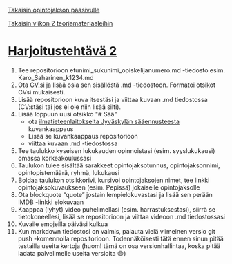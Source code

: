 [Takaisin opintojakson pääsivulle](README.md)

[Takaisin viikon 2 teoriamateriaaleihin](src/vko/vko02.md)

# [Harjoitustehtävä 2](src/vko/vko02_harj.md)

1. Tee repositorioon etunimi_sukunimi_opiskelijanumero.md -tiedosto esim. Karo_Saharinen_k1234.md
2. Ota [CV:si](https://ansioluettelo.net/cv/) ja lisää osia sen sisällöstä .md -tiedostoon. Formatoi otsikot CVsi mukaisesti.
5. Lisää repositorioon kuva itsestäsi ja viittaa kuvaan .md tiedostossa (CV:stäsi tai jos ei ole niin lisää silti).
6. Lisää loppuun uusi otsikko "# Sää"
      -  ota [ilmatieteenlaitokselta Jyväskylän sääennusteesta](https://www.ilmatieteenlaitos.fi/saa/jyv%C3%A4skyl%C3%A4) kuvankaappaus
      - Lisää se kuvankaappaus repositorioon
      - viittaa kuvaan .md -tiedostossa
7. Tee taulukko kyseisen lukukauden opinnoistasi (esim. syyslukukausi) omassa korkeakoulussasi
8. Taulukon tulee sisältää sarakkeet opintojaksotunnus, opintojaksonnimi, opintopistemäärä, ryhmä, lukukausi
9. Boldaa taulukon otsikkorivi, kursivoi opintojaksojen nimet, tee linkki opintojaksokuvaukseen (esim. Pepissä) jokaiselle opintojaksolle
10. Ota blockquote “quote” jostain lempielokuvastasi ja lisää sen perään IMDB -linkki elokuvaan 
11. Kaappaa (lyhyt) video puhelimellasi (esim. harrastuksestasi), siirrä se tietokoneellesi, lisää se repositorioon ja viittaa videoon .md tiedostossasi
12. Kuvaile emojeilla päiväsi kulkua
13. Kun markdown tiedostosi on valmis, palauta vielä viimeinen versio git push -komennolla repositorioon. Todennäköisesti tätä ennen sinun pitää testailla useita kertoja (huom! tämä on osa versionhallintaa, koska pitää ladata palvelimelle useita versioita :smile:)
